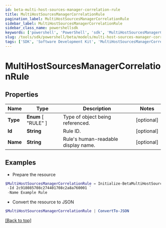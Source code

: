 ```yaml
---
id: beta-multi-host-sources-manager-correlation-rule
title: MultiHostSourcesManagerCorrelationRule
pagination_label: MultiHostSourcesManagerCorrelationRule
sidebar_label: MultiHostSourcesManagerCorrelationRule
sidebar_class_name: powershellsdk
keywords: ['powershell', 'PowerShell', 'sdk', 'MultiHostSourcesManagerCorrelationRule', 'BetaMultiHostSourcesManagerCorrelationRule'] 
slug: /tools/sdk/powershell/beta/models/multi-host-sources-manager-correlation-rule
tags: ['SDK', 'Software Development Kit', 'MultiHostSourcesManagerCorrelationRule', 'BetaMultiHostSourcesManagerCorrelationRule']
---
```



# MultiHostSourcesManagerCorrelationRule

## Properties

Name | Type | Description | Notes
------------ | ------------- | ------------- | -------------
**Type** |  **Enum** [  "RULE" ] | Type of object being referenced. | [optional] 
**Id** | **String** | Rule ID. | [optional] 
**Name** | **String** | Rule's human-readable display name. | [optional] 

## Examples

- Prepare the resource
```powershell
$MultiHostSourcesManagerCorrelationRule = Initialize-BetaMultiHostSourcesManagerCorrelationRule  -Type RULE `
 -Id 2c918085708c274401708c2a8a760001 `
 -Name Example Rule
```

- Convert the resource to JSON
```powershell
$MultiHostSourcesManagerCorrelationRule | ConvertTo-JSON
```


[[Back to top]](#) 

